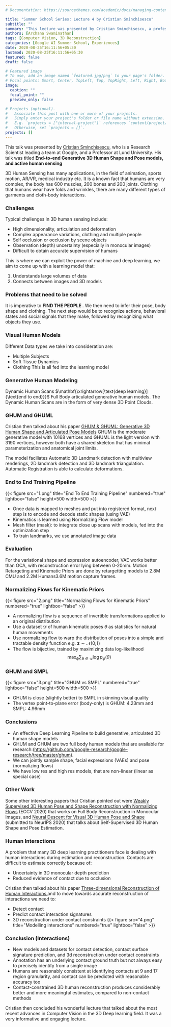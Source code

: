 ```yaml
---
# Documentation: https://sourcethemes.com/academic/docs/managing-content/

title: "Summer School Series: Lecture 4 by Cristian Sminchisescu"
subtitle: ""
summary: "This lecture was presented by Cristian Sminchisescu, a professor at Lund University and working at Google Research. The lecture was titled End-to-end Generative 3D Human Shape and Pose models, and active human sensing"
authors: [Archana Swaminathan]
tags: [Computer Vision, 3D Reconstruction]
categories: [Google AI Summer School, Experiences]
date: 2020-08-25T16:11:56+05:30
lastmod: 2020-08-25T16:11:56+05:30
featured: false
draft: false

# Featured image
# To use, add an image named `featured.jpg/png` to your page's folder.
# Focal points: Smart, Center, TopLeft, Top, TopRight, Left, Right, BottomLeft, Bottom, BottomRight.
image:
  caption: ""
  focal_point: ""
  preview_only: false

# Projects (optional).
#   Associate this post with one or more of your projects.
#   Simply enter your project's folder or file name without extension.
#   E.g. `projects = ["internal-project"]` references `content/project/deep-learning/index.md`.
#   Otherwise, set `projects = []`.
projects: []
---
```


This talk was presented by <a href ="https://research.google/people/CristianSminchisescu/">Cristian Sminchisescu</a>, who is a Research Scientist leading a team at Google, and a Professor at Lund University. His talk was titled <b>End-to-end Generative 3D Human Shape and Pose models, and active human sensing</b> 

3D Human Sensing has many applications, in the field of animation, sports motion, AR/VR, medical industry etc. It is a known fact that humans are very complex, the body has 600 muscles, 200 bones and 200 joints. Clothing that humans wear have folds and wrinkles, there are many different types of garments and cloth-body interactions.

### Challenges
Typical challenges in 3D human sensing include:
* High dimensionality, articulation and deformation
* Complex appearance variations, clothing and multiple people
* Self occlusion or occlusion by scene objects
* Observation (depth) uncertainty (especially in monocular images)
* Difficult to obtain accurate supervision of humans

This is where we can exploit the power of machine and deep learning, we aim to come up with a learning model that:
1. Understands large volumes of data
2. Connects between images and 3D models

### Problems that need to be solved

It is imperative to <b>FIND THE PEOPLE </b>. We then need to infer their pose, body shape and clothing. The next step would be to recognize actions, behavioral states and social signals that they make, followed by recognizing what objects they use.

### Visual Human Models

Different Data types we take into consideration are: 
* Multiple Subjects
* Soft Tissue Dynamics
* Clothing
This is all fed into the learning model

### Generative Human Modeling

Dynamic Human Scans $\mathbf{\xrightarrow[\text{deep learning}]{\text{end to end}}}$ Full Body articulated generative human models. The Dynamic Human Scans are in the form of very dense 3D Point Clouds.

### GHUM and GHUML
Cristian then talked about his paper <a href = "https://openaccess.thecvf.com/content_CVPR_2020/papers/Xu_GHUM__GHUML_Generative_3D_Human_Shape_and_Articulated_Pose_CVPR_2020_paper.pdf">GHUM & GHUML: Generative 3D Human Shape and Articulated Pose Models</a>
GHUM is the moderate generative model with 10168 vertices and GHUML is the light version with 3190 vertices, however both have a shared skeleton that has minimal parameterization and anatomical joint limits.

The model faciliates Automatic 3D Landmark detection with multiview renderings, 2D landmark detection and 3D landmark triangulation. Automatic Registration is able to calculate deformations.

### End to End Training Pipeline
{{< figure src="1.png" title="End To End Training Pipeline" numbered="true" lightbox="false"  height=500 width=500 >}}

* Once data is mapped to meshes and put into registered format, next step is to encode and decode static shapes (using VAE)
* Kinematics is learned using Normalizing Flow model
* Mesh filter (mask): to integrate close up scans with models, fed into the optimization step
* To train landmarks, we use annotated image data

### Evaluation
For the variational shape and expression autoencoder, VAE works better than OCA, with reconstruction error lying between 0-20mm. Motion Retargeting and Kinematic Priors are done by retargetting models to 2.8M CMU and 2.2M Humans3.6M motion capture frames.

### Normalizing Flows for Kinematic Priors

{{< figure src="2.png" title="Normalizing Flows for Kinematic Priors" numbered="true" lightbox="false" >}}

* A normalizing flow is a sequence of invertible transformations applied to an original distribution 
* Use a dataset $\mathcal{D}$ of human kinematic poses $\theta$ as statistics for natural human movements 
* Use normalizing flow to warp the distribution of poses into a simple and tractable density function e.g. $\mathbf{z} \sim \mathcal{N}(0 ; \mathbf{I})$ 
* The flow is bijective, trained by maximizing data log-likelihood 
$$\max _{\phi} \sum _{\partial \in \mathcal{D}} \log p _{\phi}(\theta)$$

### GHUM and SMPL

{{< figure src="3.png" title="GHUM vs SMPL" numbered="true" lightbox="false"  height=500 width=500 >}}

* GHUM is close (slightly better) to SMPL in skinning visual quality
* The vertex point-to-plane error (body-only) is GHUM: 4.23mm and SMPL: 4.96mm
### Conclusions
* An effective Deep Learning Pipeline to build generative, articulated 3D human shape models
* GHUM and GHUM are two full body human models that are available for research:(https://github.com/google-research/google-research/tree/master/ghum). 
* We can jointly sample shape, facial expressions (VAEs) and pose (normalizing flows)
* We have low res and high res models, that are non-linear (linear as special case)
### Other Work
Some other interesting papers that Cristian pointed out were <a href="https://arxiv.org/abs/2003.10350"> Weakly Supervised 3D Human Pose and Shape Reconstruction with Normalizing Flows</a> (ECCV 2020) that works on Full Body Reconstruction in Monocular Images, and <a href ="https://arxiv.org/abs/2008.06910">Neural Descent for Visual 3D Human Pose and Shape </a> (submitted to NeurIPS 2020) that talks about Self-Supervised 3D Human Shape and Pose Estimation.

### Human Interactions

A problem that many 3D deep learning practitioners face is dealing with human interactions during estimation and reconstruction. Contacts are difficult to estimate correctly because of:
* Uncertainty in 3D monocular depth prediction
* Reduced evidence of contact due to occlusion

Cristian then talked about his paper <a href="https://openaccess.thecvf.com/content_CVPR_2020/papers/Fieraru_Three-Dimensional_Reconstruction_of_Human_Interactions_CVPR_2020_paper.pdf"> Three-dimensional Reconstruction of Human Interactions </a> and to move towards accurate reconstruction of interactions we need to:
* Detect contact
* Predict contact interaction signatures
* 3D reconstruction under contact constraints
{{< figure src="4.png" title="Modelling interactions" numbered="true" lightbox="false"  >}}


### Conclusion (Interactions)
- New models and datasets for contact detection, contact surface signature prediction, and 3d reconstruction under contact constraints
- Annotation has an underlying contact ground truth but not always easy to precisely identify from a single image
- Humans are reasonably consistent at identifying contacts at 9 and 17 region granularity, and contact can be predicted with reasonable accuracy too
- Contact-constrained 3D human reconstruction produces considerably better and more meaningful estimates, compared to non-contact methods

Cristian then concluded his wonderful lecture that talked about the most recent advances in Computer Vision in the 3D Deep learning field. It was a very informative and engaging lecture.